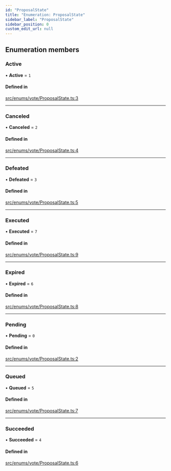 ```yaml
---
id: "ProposalState"
title: "Enumeration: ProposalState"
sidebar_label: "ProposalState"
sidebar_position: 0
custom_edit_url: null
---
```


## Enumeration members

### Active

• **Active** = `1`

#### Defined in

[src/enums/vote/ProposalState.ts:3](https://github.com/PrasoonPratham/nftlabs-sdk-ts/blob/e7d1d7f/src/enums/vote/ProposalState.ts#L3)

___

### Canceled

• **Canceled** = `2`

#### Defined in

[src/enums/vote/ProposalState.ts:4](https://github.com/PrasoonPratham/nftlabs-sdk-ts/blob/e7d1d7f/src/enums/vote/ProposalState.ts#L4)

___

### Defeated

• **Defeated** = `3`

#### Defined in

[src/enums/vote/ProposalState.ts:5](https://github.com/PrasoonPratham/nftlabs-sdk-ts/blob/e7d1d7f/src/enums/vote/ProposalState.ts#L5)

___

### Executed

• **Executed** = `7`

#### Defined in

[src/enums/vote/ProposalState.ts:9](https://github.com/PrasoonPratham/nftlabs-sdk-ts/blob/e7d1d7f/src/enums/vote/ProposalState.ts#L9)

___

### Expired

• **Expired** = `6`

#### Defined in

[src/enums/vote/ProposalState.ts:8](https://github.com/PrasoonPratham/nftlabs-sdk-ts/blob/e7d1d7f/src/enums/vote/ProposalState.ts#L8)

___

### Pending

• **Pending** = `0`

#### Defined in

[src/enums/vote/ProposalState.ts:2](https://github.com/PrasoonPratham/nftlabs-sdk-ts/blob/e7d1d7f/src/enums/vote/ProposalState.ts#L2)

___

### Queued

• **Queued** = `5`

#### Defined in

[src/enums/vote/ProposalState.ts:7](https://github.com/PrasoonPratham/nftlabs-sdk-ts/blob/e7d1d7f/src/enums/vote/ProposalState.ts#L7)

___

### Succeeded

• **Succeeded** = `4`

#### Defined in

[src/enums/vote/ProposalState.ts:6](https://github.com/PrasoonPratham/nftlabs-sdk-ts/blob/e7d1d7f/src/enums/vote/ProposalState.ts#L6)
